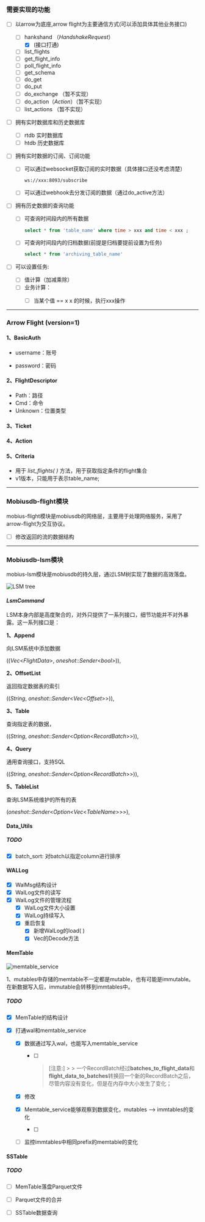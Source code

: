 

### 需要实现的功能
- [ ] 以arrow为底座,arrow flight为主要通信方式(可以添加具体其他业务接口)
  - [ ] hankshand （*HandshakeRequest*）
    - [x] (接口打通)
  - [ ] list_flights
  - [ ] get_flight_info
  - [ ] poll_flight_info
  - [ ] get_schema
  - [ ] do_get
  - [ ] do_put
  - [ ] do_exchange （暂不实现）
  - [ ] do_action（*Action*）（暂不实现）
  - [ ] list_actions （暂不实现）

- [ ] 拥有实时数据库和历史数据库
  - [ ] rtdb 实时数据库
  - [ ] htdb 历史数据库

- [ ] 拥有实时数据的订阅、订阅功能

  - [ ] 可以通过websocket获取订阅的实时数据（具体接口还没考虑清楚）

    ```shell
    ws://xxx:8093/subscribe
    ```

  - [ ] 可以通过webhook去分发订阅的数据（通过do_active方法）

- [ ] 拥有历史数据的查询功能

  - [ ] 可查询时间段内的所有数据

    ```sql
    select * from 'table_name' where time > xxx and time < xxx ;
    ```

  - [ ] 可查询时间段内的归档数据(前提是归档要提前设置为任务)

    ```sql
    select * from 'archiving_table_name'  
    ```

- [ ] 可以设置任务:
  - [ ] 值计算（加减乘除）
  - [ ] 业务计算：
    - [ ] 当某个值 == x x 的时候，执行xxx操作



---

### Arrow Flight (version=1)

#### 1、BasicAuth

- username：账号

- password：密码

#### 2、FlightDescriptor

- Path：路径
- Cmd：命令
- Unknown：位置类型

#### 3、Ticket

#### 4、Action

#### 5、Criteria

- 用于 *list_flights( )* 方法，用于获取指定条件的flight集合
- v1版本，只能用于表示table_name;



---

### Mobiusdb-flight模块

mobius-flight模块是mobiusdb的网络层，主要用于处理网络服务，采用了arrow-flight为交互协议。

- [ ] 修改返回的流的数据结构

---

### Mobiusdb-lsm模块

mobius-lsm模块是mobiusdb的持久层，通过LSM树实现了数据的高效落盘。

![LSM tree](./reademe_imgs/LSMtree.jpg)

#### *LsmCommand*

LSM本身内部是高度聚合的，对外只提供了一系列接口，细节功能并不对外暴露。这一系列接口是：

**1、Append**

向LSM系统中添加数据

((*Vec*<*FlightData*>, *oneshot*::*Sender*<*bool*>)),

**2、OffsetList**

返回指定数据表的索引

((*String*, *oneshot*::*Sender*<*Vec*<*Offset*>>)),

**3、Table**

查询指定表的数据，

((*String*, *oneshot*::*Sender*<*Option*<*RecordBatch*>>)),

 **4、Query**

通用查询接口，支持SQL

((*String*, *oneshot*::*Sender*<*Option*<*RecordBatch*>>)),

**5、TableList**

查询LSM系统维护的所有的表

(*oneshot*::*Sender*<*Option*<*Vec*<*TableName*>>>),



#### Data_Utils

##### TODO

- [x] batch_sort: 对batch以指定column进行排序




#### WALLog

- [x] WalMsg结构设计
- [x] WalLog文件的读写
- [x] WalLog文件的管理流程
  - [x] WalLog文件大小设置
  - [x] WalLog持续写入
  - [x] 重启恢复
    - [x] 新增WalLog的load( )
    - [x] Vec<WalMsg>的Decode方法

#### MemTable

![memtable_service](./reademe_imgs/memtable_service.png)

1、mutables中存储的memtable不一定都是mutable，也有可能是immutable。在新数据写入后，immutable会转移到immtables中。

##### TODO

- [x] MemTable的结构设计

- [x] 打通wal和memtable_service

  - [x] 数据通过写入wal，也能写入memtable_service

    - [ ] >[注意:]
          >
          > 一个RecordBatch经过**batches_to_flight_data**和**flight_data_to_batches**转换回一个新的RecordBatch之后，尽管内容没有变化，但是在内存中大小发生了变化；

  - [x] 修改

  - [x] Memtable_service能够观察到数据变化，mutables --> immtables的变化

    - [ ] 

  - [ ] 监控immtables中相同prefix的memtable的变化

#### SSTable

##### TODO

- [ ] MemTable落盘Parquet文件
- [ ] Parquet文件的合并
- [ ] SSTable数据查询









